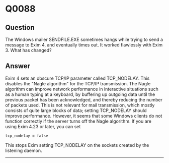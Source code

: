 Q0088
=====

Question
--------

The Windows mailer SENDFILE.EXE sometimes hangs while trying to send a
message to Exim 4, and eventually times out. It worked flawlessly with
Exim 3. What has changed?

Answer
------

Exim 4 sets an obscure TCP/IP parameter called TCP\_NODELAY. This
disables the "Nagle algorithm" for the TCP/IP transmission. The Nagle
algorithm can improve network performance in interactive situations such
as a human typing at a keyboard, by buffering up outgoing data until the
previous packet has been acknowledged, and thereby reducing the number
of packets used. This is not relevant for mail transmission, which
mostly consists of quite large blocks of data; setting TCP\_NODELAY
should improve performance. However, it seems that some Windows clients
do not function correctly if the server turns off the Nagle algorithm.
If you are using Exim 4.23 or later, you can set

    tcp_nodelay = false

This stops Exim setting TCP\_NODELAY on the sockets created by the
listening daemon.

* * * * *
